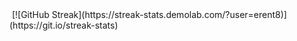 <img src="https://komarev.com/ghpvc/?username=erent8&style=flat-square&color=red" alt=""/>
[![GitHub Streak](https://streak-stats.demolab.com/?user=erent8)](https://git.io/streak-stats)
